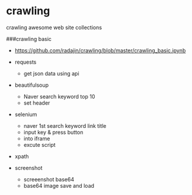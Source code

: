 # crawling
crawling awesome web site collections

###crawling basic
- https://github.com/radajin/crawling/blob/master/crawling_basic.ipynb
- requests
    - get json data using api

- beautifulsoup
    - Naver search keyword top 10
    - set header

- selenium
    - naver 1st search keyword link title
    - input key & press button
    - into iframe
    - excute script

- xpath

- screenshot
    - screeenshot base64
    - base64 image save and load
